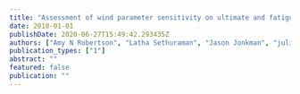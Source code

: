 ```yaml
---
title: "Assessment of wind parameter sensitivity on ultimate and fatigue wind turbine loads"
date: 2018-01-01
publishDate: 2020-06-27T15:49:42.293435Z
authors: ["Amy N Robertson", "Latha Sethuraman", "Jason Jonkman", "julian_quick"]
publication_types: ["1"]
abstract: ""
featured: false
publication: ""
---
```


